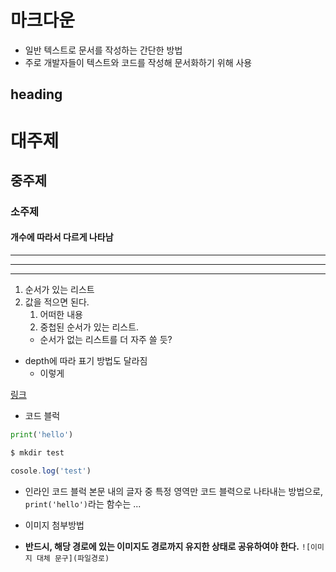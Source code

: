 # 마크다운
- 일반 텍스트로 문서를 작성하는 간단한 방법
- 주로 개발자들이 텍스트와 코드를 작성해 문서화하기 위해 사용

## heading
# 대주제
## 중주제
### 소주제
#### 개수에 따라서 다르게 나타남

---
---
---
1. 순서가 있는 리스트
2. 값을 적으면 된다.
    1. 어떠한 내용
    2. 중첩된 순서가 있는 리스트.
    - 순서가 없는 리스트를 더 자주 쓸 듯?

- depth에 따라 표기 방법도 달라짐
  - 이렇게

[링크](www.naver.com)

- 코드 블럭

```python
print('hello')
```
```bash
$ mkdir test
```
```javascript
cosole.log('test')
```

- 인라인 코드 블럭
본문 내의 글자 중 특정 영역만 코드 블력으로 나타내는 방법으로, `print('hello')`라는 함수는 ...

- 이미지 첨부방법
- **반드시, 해당 경로에 있는 이미지도 경로까지 유지한 상태로 공유하여야 한다.**
`![이미지 대체 문구](파일경로)`























